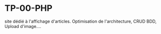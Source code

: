 # TP-00-PHP
site dédié à l'affichage d'articles. Optimisation de l'architecture, CRUD BDD, Upload d'image....
